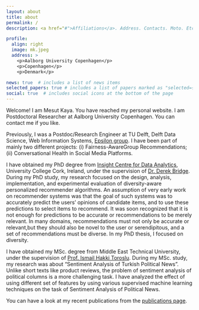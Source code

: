 ```yaml
---
layout: about
title: about
permalink: /
description: <a href="#">Affiliations</a>. Address. Contacts. Moto. Etc.

profile:
  align: right
  image: mk.jpeg
  address: >
    <p>Aalborg University Copenhagen</p>
    <p>Copenhagen</p>
    <p>Denmark</p>

news: true  # includes a list of news items
selected_papers: true # includes a list of papers marked as "selected={true}"
social: true  # includes social icons at the bottom of the page
---
```


Welcome! I am Mesut Kaya. You have reached my personal website. I am Postdoctoral Researcher at Aalborg University Copenhagen. You can contact me if you like. 

Previously, I was a Postdoc/Research Engineer at TU Delft, Delft Data Science, Web Information Systems, [Epsilon group](https://www.tudelft.nl/en/eemcs/the-faculty/departments/software-technology/web-information-systems/projects/epsilon-lab/). I have been part of mainly two different projects: (i) Fairness-AwareGroup Recommendations; (ii) Conversational Health in Social Media Platforms. 

I have obtained my PhD degree from [Insight Centre for Data Analytics](https://www.insight-centre.org/), University College Cork, Ireland, under the supervision of [Dr. Derek Bridge](http://www.cs.ucc.ie/~dgb/). During my PhD study, my research focused on the design, analysis, implementation, and experimental evaluation of diversity-aware personalized recommender algorithms. An assumption of very early work on recommender systems was that the goal of such systems was to accurately predict the users’ opinions of candidate items, and to use these predictions to select items to recommend. It was soon recognized that it is not enough for predictions to be accurate or recommendations to be merely relevant. In many domains, recommendations must not only be accurate or relevant,but they should also be novel to the user or serendipitous, and a set of recommendations must be diverse. In my PhD thesis, I focused on diversity.

I have obtained my MSc. degree from Middle East Technical University, under the supervision of [Prof. Ismail Hakki Toroslu](http://user.ceng.metu.edu.tr/~toroslu/). During my MSc. study, my research was about “Sentiment Analysis of Turkish Political News”. Unlike short texts like product reviews, the problem of sentiment analysis of political columns is a more challenging task. I have analyzed the effect of using different set of features by using various supervised machine learning techniques on the task of Sentiment Analysis of Political News.

You can have a look at my recent publications from the [publications page](/publications/).

